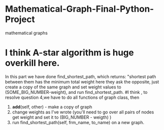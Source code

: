 # Mathematical-Graph-Final-Python-Project
mathematical graphs
# I think  A-star algorithm is huge overkill here. 

In this part we have done find_shortest_path, which returns: 
"shortest path between them has the minimum total weight
here they ask the opposite, just create a copy of the same graph and set weight values to (SOME_BIG_NUMBER-weight),  and run find_shortest_path.
#I think , to resolve question 4,we have to do all functions of graph class,  then
1) __add__(self, other) - make a copy of graph
2) change weights as I've wrote (you'll need to go over all pairs of nodes get weight and set it to (BIG_NUMBER - weigth) )
3) run find_shortest_path(self, frm_name, to_name) on a new graph.
